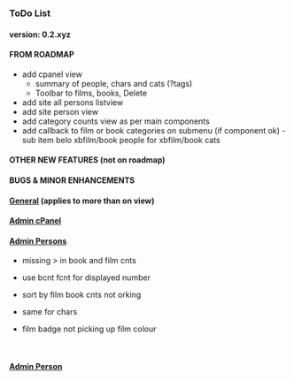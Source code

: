 ### ToDo List

#### 		version: 0.2.xyz

#### FROM ROADMAP
- add cpanel view
  - summary of people, chars and cats (?tags)
  - Toolbar to films, books, Delete 
- add site all persons listview
- add site person view
- add category counts view as per main components
- add callback to film or book categories on submenu (if component ok) - sub item belo xbfilm/book people for xbfilm/book cats	

#### OTHER NEW FEATURES (not on roadmap)	


#### BUGS & MINOR ENHANCEMENTS

#### <u>General</u> (applies to more than on view)



#### <u>Admin cPanel</u>



#### <u>Admin Persons</u>

- missing  > in book and film cnts

- use bcnt fcnt for displayed number
- sort by film book cnts not orking
- same for chars
- film badge not picking up film colour

​			

#### <u>Admin Person</u>

